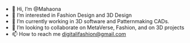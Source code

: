 - 👋 Hi, I’m @Mahaona
- 👀 I’m interested in Fashion Design and 3D Design
- 🌱 I’m currently working in 3D software and Patternmaking CADs.
- 💞️ I’m looking to collaborate on MetaVerse, Fashion, and on 3D projects
- 📫 How to reach me digitalifashion@gmail.com

<!---
Mahaona/Mahaona is a ✨ special ✨ repository because its `README.md` (this file) appears on your GitHub profile.
You can click the Preview link to take a look at your changes.
--->
